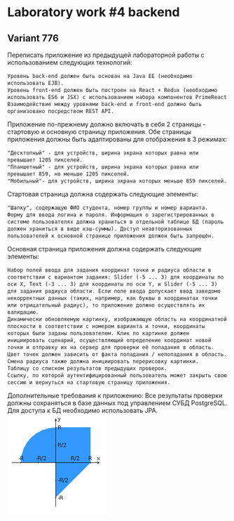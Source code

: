 # Laboratory work #4 backend
## Variant 776

Переписать приложение из предыдущей лабораторной работы с использованием следующих технологий:

    Уровень back-end должен быть основан на Java EE (необходимо использовать EJB).
    Уровень front-end должен быть построен на React + Redux (необходимо использовать ES6 и JSX) с использованием набора компонентов PrimeReact
    Взаимодействие между уровнями back-end и front-end должно быть организовано посредством REST API.

Приложение по-прежнему должно включать в себя 2 страницы - стартовую и основную страницу приложения. Обе страницы приложения должны быть адаптированы для отображения в 3 режимах:

    "Десктопный" - для устройств, ширина экрана которых равна или превышает 1205 пикселей.
    "Планшетный" - для устройств, ширина экрана которых равна или превышает 859, но меньше 1205 пикселей.
    "Мобильный"- для устройств, ширина экрана которых меньше 859 пикселей.

Стартовая страница должна содержать следующие элементы:

    "Шапку", содержащую ФИО студента, номер группы и номер варианта.
    Форму для ввода логина и пароля. Информация о зарегистрированных в системе пользователях должна храниться в отдельной таблице БД (пароль должен храниться в виде хэш-суммы). Доступ неавторизованных пользователей к основной странице приложения должен быть запрещён.

Основная страница приложения должна содержать следующие элементы:

    Набор полей ввода для задания координат точки и радиуса области в соответствии с вариантом задания: Slider (-5 ... 3) для координаты по оси X, Text (-3 ... 3) для координаты по оси Y, и Slider (-5 ... 3) для задания радиуса области. Если поле ввода допускает ввод заведомо некорректных данных (таких, например, как буквы в координатах точки или отрицательный радиус), то приложение должно осуществлять их валидацию.
    Динамически обновляемую картинку, изображающую область на координатной плоскости в соответствии с номером варианта и точки, координаты которых были заданы пользователем. Клик по картинке должен инициировать сценарий, осуществляющий определение координат новой точки и отправку их на сервер для проверки её попадания в область. Цвет точек должен зависить от факта попадания / непопадания в область. Смена радиуса также должна инициировать перерисовку картинки.
    Таблицу со списком результатов предыдущих проверок.
    Ссылку, по которой аутентифицированный пользователь может закрыть свою сессию и вернуться на стартовую страницу приложения.

Дополнительные требования к приложению:
    Все результаты проверки должны сохраняться в базе данных под управлением СУБД PostgreSQL.
    Для доступа к БД необходимо использовать JPA.
    ![graph](image.png)